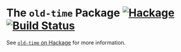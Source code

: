 The `old-time` Package  [![Hackage](https://img.shields.io/hackage/v/old-time.svg)](https://hackage.haskell.org/package/old-time) [![Build Status](https://travis-ci.org/haskell/old-time.svg)](https://travis-ci.org/haskell/old-time)
========================

See [`old-time` on Hackage](http://hackage.haskell.org/package/old-time) for more information.

